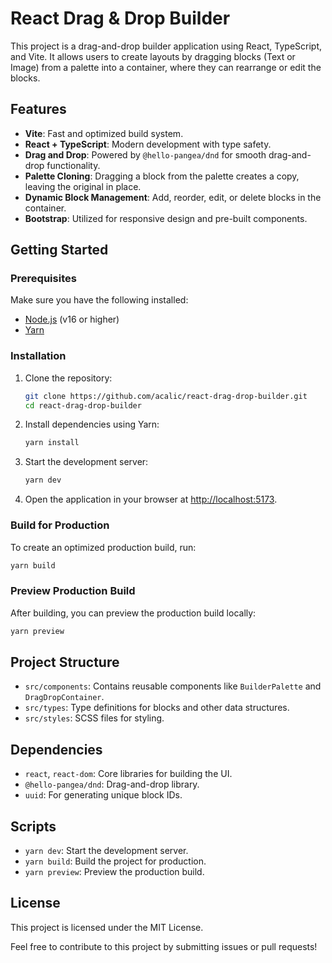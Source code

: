# React Drag & Drop Builder

This project is a drag-and-drop builder application using React, TypeScript, and Vite. It allows users to create layouts by dragging blocks (Text or Image) from a palette into a container, where they can rearrange or edit the blocks.

## Features

- **Vite**: Fast and optimized build system.
- **React + TypeScript**: Modern development with type safety.
- **Drag and Drop**: Powered by `@hello-pangea/dnd` for smooth drag-and-drop functionality.
- **Palette Cloning**: Dragging a block from the palette creates a copy, leaving the original in place.
- **Dynamic Block Management**: Add, reorder, edit, or delete blocks in the container.
- **Bootstrap**: Utilized for responsive design and pre-built components.

## Getting Started

### Prerequisites

Make sure you have the following installed:

- [Node.js](https://nodejs.org/) (v16 or higher)
- [Yarn](https://yarnpkg.com/)

### Installation

1. Clone the repository:

    ```sh
    git clone https://github.com/acalic/react-drag-drop-builder.git
    cd react-drag-drop-builder
    ```

2. Install dependencies using Yarn:

    ```sh
    yarn install
    ```

3. Start the development server:

    ```sh
    yarn dev
    ```

4. Open the application in your browser at [http://localhost:5173](http://localhost:5173).

### Build for Production

To create an optimized production build, run:

```sh
yarn build
```

### Preview Production Build

After building, you can preview the production build locally:

```sh
yarn preview
```

## Project Structure

- `src/components`: Contains reusable components like `BuilderPalette` and `DragDropContainer`.
- `src/types`: Type definitions for blocks and other data structures.
- `src/styles`: SCSS files for styling.

## Dependencies

- `react`, `react-dom`: Core libraries for building the UI.
- `@hello-pangea/dnd`: Drag-and-drop library.
- `uuid`: For generating unique block IDs.

## Scripts

- `yarn dev`: Start the development server.
- `yarn build`: Build the project for production.
- `yarn preview`: Preview the production build.

## License

This project is licensed under the MIT License.

Feel free to contribute to this project by submitting issues or pull requests!
